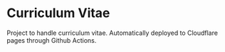 # Curriculum Vitae

Project to handle curriculum vitae. Automatically deployed to Cloudflare pages through Github Actions.